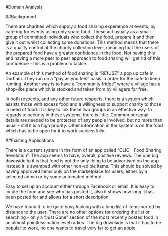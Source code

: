 #Domain Analysis

##Background

There are charities which supply a food sharing experience at events, by catering for events using only spare food. These act usually as a small group of committed individuals who collect the food, prepare it and then give it out whilst collecting some donations. This method means that there is a quality control at the charity collection level, meaning that the users of the prepared food have a greater confidence in the food. Not having this and having a more peer to peer approach to food sharing will get rid of this confidence - this is a problem to tackle.

An example of this method of food sharing is “REfUSE” a pop up cafe in Durham. They run on a “pay as you feel” basis in order for the cafe to keep running. Another way is to have a “community fridge” where a village has a shop-like place which is stocked and taken from by villagers for free.

In both respects, and any other future respects, there is a system which assists those with excess food and a willingness to support charity to those in need of food. It is key to link these two groups in an effective way.
In regards to security in these systems, there is little. Common personal details are needed to be protected of any people involved, but no more than usual - still it is a high priority. Other information in the system is on the food which has to be open for it to work successfully.

##Existing Applications

There is a current system in the form of an app called “OLIO - Food Sharing Revolution”. The app seems to have, overall, positive reviews. The one big downside to it is that food is not the only thing to be advertised on the app instead it is swamped with other non-edible items. This should be solved by having approved items only on the marketplace for users, either by a selected admin or by some automated method.

Easy to set up an account either through Facebook or email. It is easy to locate the food and see who has posted it, also it shows how long it has been posted for and allows for a short description.

We have found it to be quite busy looking with a long list of items sorted by distance to the user. There are no other options for ordering the list or searching - only a “Just Gone” section of the most recently posted food in an almost pointless nation level radius. The big downside is that it has to be popular to work, no one wants to travel very far to get an apple.
